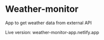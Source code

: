 # Weather-monitor
App to get weather data from external API

Live version:
weather-monitor-app.netlify.app
